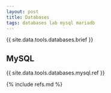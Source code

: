 ```yaml
---
layout: post
title: Databases
tags: databases lab mysql mariadb
---
```


{{ site.data.tools.databases.brief }}

## MySQL

{{ site.data.tools.databases.mysql.ref }}

{% include refs.md %}